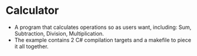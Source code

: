 # Calculator

* A program that calculates operations so as users want, including: Sum, Subtraction, Division, Multiplication.
* The example contains 2 C# compilation targets and a makefile to piece it all together.


